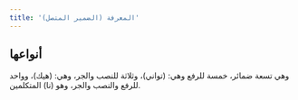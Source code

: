 ```yaml
---
title: 'المعرفة (الضمير المتصل)'
---
```


## أنواعها

وهي تسعة ضمائر، خمسة للرفع وهي: (تواني)، وثلاثة للنصب والجر، وهي: (هيك)، وواحد للرفع والنصب والجر، وهو (نا) المتكلمين.
